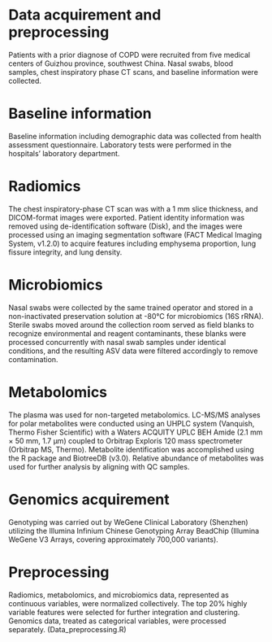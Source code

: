 # Data acquirement and preprocessing
Patients with a prior diagnose of COPD were recruited from five medical centers of Guizhou province, southwest China. Nasal swabs, blood samples, chest inspiratory phase CT scans, and baseline information were collected.
# Baseline information
Baseline information including demographic data was collected from health assessment questionnaire. Laboratory tests were performed in the hospitals’ laboratory department.
# Radiomics
The chest inspiratory-phase CT scan was with a 1 mm slice thickness, and DICOM-format images were exported. Patient identity information was removed using de-identification software (Disk), and the images were processed using an imaging segmentation software (FACT Medical Imaging System, v1.2.0) to acquire features including emphysema proportion, lung fissure integrity, and lung density.
# Microbiomics
Nasal swabs were collected by the same trained operator and stored in a non-inactivated preservation solution at -80°C for microbiomics (16S rRNA). Sterile swabs moved around the collection room served as field blanks to recognize environmental and reagent contaminants, these blanks were processed concurrently with nasal swab samples under identical conditions, and the resulting ASV data were filtered accordingly to remove contamination.
# Metabolomics
The plasma was used for non-targeted metabolomics. LC-MS/MS analyses for polar metabolites were conducted using an UHPLC system (Vanquish, Thermo Fisher Scientific) with a Waters ACQUITY UPLC BEH Amide (2.1 mm × 50 mm, 1.7 μm) coupled to Orbitrap Exploris 120 mass spectrometer (Orbitrap MS, Thermo). Metabolite identification was accomplished using the R package and BiotreeDB (v3.0). Relative abundance of metabolites was used for further analysis by aligning with QC samples.
# Genomics acquirement
Genotyping was carried out by WeGene Clinical Laboratory (Shenzhen) utilizing the Illumina Infinium Chinese Genotyping Array BeadChip (Illumina WeGene V3 Arrays, covering approximately 700,000 variants).
# Preprocessing
Radiomics, metabolomics, and microbiomics data, represented as continuous variables, were normalized collectively. The top 20% highly variable features were selected for further integration and clustering. Genomics data, treated as categorical variables, were processed separately. (Data_preprocessing.R)
